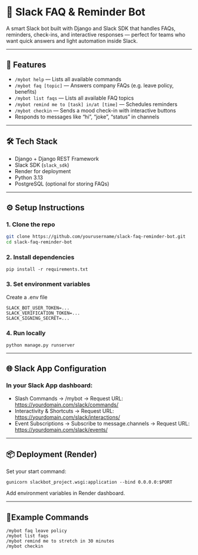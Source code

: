 # 🤖 Slack FAQ & Reminder Bot

A smart Slack bot built with Django and Slack SDK that handles FAQs, reminders, check-ins, and interactive responses — perfect for teams who want quick answers and light automation inside Slack.

---

## 🚀 Features

- `/mybot help` — Lists all available commands
- `/mybot faq [topic]` — Answers company FAQs (e.g. leave policy, benefits)
- `/mybot list faqs` — Lists all available FAQ topics
- `/mybot remind me to [task] in/at [time]` — Schedules reminders
- `/mybot checkin` — Sends a mood check-in with interactive buttons
- Responds to messages like “hi”, “joke”, “status” in channels

---

## 🛠️ Tech Stack

- Django + Django REST Framework
- Slack SDK (`slack_sdk`)
- Render for deployment
- Python 3.13
- PostgreSQL (optional for storing FAQs)

---

## ⚙️ Setup Instructions

### 1. Clone the repo

```bash
git clone https://github.com/yourusername/slack-faq-reminder-bot.git
cd slack-faq-reminder-bot
```

### 2. Install dependencies

```
pip install -r requirements.txt
```

### 3. Set environment variables
Create a .env file

```
SLACK_BOT_USER_TOKEN=...
SLACK_VERIFICATION_TOKEN=...
SLACK_SIGNING_SECRET=...
```

### 4. Run locally

```
python manage.py runserver
```

---


## 🌐 Slack App Configuration

### In your Slack App dashboard:

- Slash Commands → /mybot → Request URL:
https://yourdomain.com/slack/commands/
- Interactivity & Shortcuts → Request URL:
https://yourdomain.com/slack/interactions/
- Event Subscriptions → Subscribe to message.channels →
Request URL: https://yourdomain.com/slack/events/

---


## 📦 Deployment (Render)

Set your start command:
```
gunicorn slackbot_project.wsgi:application --bind 0.0.0.0:$PORT
```
Add environment variables in Render dashboard.

---

## 🧪Example Commands

```
/mybot faq leave policy
/mybot list faqs
/mybot remind me to stretch in 30 minutes
/mybot checkin
```






